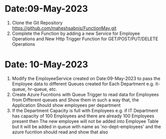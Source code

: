 # Date:09-May-2023

1. Clone the Git Repository
https://github.com/maheshsabnis/FunctionMay.git
2. Complete the Function by adding a new Service for Employee Operations and New Http Trigger Function for GET/POST/PUT/DELETE Operations 


# Date: 10-May-2023
1. Modify the EmployeeService created on Date:09-May-2023  to pass the Employee data to different Queues created for Each Department e.g. it-queue, hr-queue, etc.
2. Create Azure Fucntions with Queue Trigger to read data for Employees from Different queues and Show them in such a way that, the Application Should show employees per department
3. If the Department Capacity is full with Employees e.g. if IT Department has capacity of 100 Employees and there are already 100 Employees present then The new employee will not be added into Employee Table but it will be added in queue with name as 'no-dept-employees' and the azure fucntion should read and show that also  